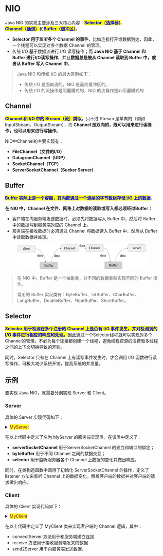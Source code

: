 # NIO

Java NIO 的实现主要涉及三大核心内容：<mark style="color:blue;">**Selector（选择器）**</mark>、<mark style="color:blue;">**Channel（通道）**</mark>和<mark style="color:blue;">**Buffer（缓冲区）**</mark>。

* **Selector 用于监听多个 Channel 的事件**，比如连接打开或数据到达，因此，一个线程可以实现对多个数据 Channel 的管理。
* 传统 I/O 基于数据流进行 I/O 读写操作；而 **Java NIO 基于 Channel 和 Buffer 进行I/O读写操作**，并且**数据总是被从 Channel 读取到 Buffer 中，或者从 Buffer 写入 Channel 中**。

> Java NIO 和传统 I/O 的最大区别如下：
>
> * 传统 I/O 是面向流的，NIO 是面向缓冲区的。
> * 传统 I/O 的流操作是阻塞模式的，NIO 的流操作是非阻塞模式的

## Channel

<mark style="color:blue;">**Channel 和 I/O 中的 Stream（流）类似**</mark>，只不过 Stream 是单向的（例如InputStream、OutputStream），而 **Channel 是双向的，既可以用来进行读操作，也可以用来进行写操作**。

NIO中Channel的主要实现有：

* **FileChannel（文件的I/O）**
* **DatagramChannel（UDP）**
* **SocketChannel（TCP）**
* **ServerSocketChannel（Socker Server）**

## Buffer

<mark style="color:blue;">**Buffer 实际上是一个容器，其内部通过一个连续的字节数组存储 I/O 上的数据**</mark>。

**在 NIO 中，Channel 在文件、网络上对数据的读取或写入都必须经过Buffer：**

* 客户端在向服务端发送数据时，必须先将数据写入 Buffer 中，然后将 Buffer 中的数据写到服务端对应的 Channel 上。
* 服务端在接收数据时必须通过 Channel 将数据读入 Buffer 中，然后从 Buffer 中读取数据并处理。

<figure><img src="../../.gitbook/assets/epub_27741217_21.jpg" alt=""><figcaption></figcaption></figure>

> 在 NIO 中，Buffer 是一个抽象类，对不同的数据类型实现不同的 Buffer 操作。
>
> 常用的 Buffer 实现类有：ByteBuffer、IntBuffer、CharBuffer、LongBuffer、DoubleBuffer、FloatBuffer、ShortBuffer。

## Selector

<mark style="color:blue;">**Selector 用于检测在多个注册的 Channel 上是否有 I/O 事件发生，并对检测到的 I/O 事件进行相应的响应和处理。**</mark>因此通过一个Selector线程就可以实现对多个Channel的管理，不必为每个连接都创建一个线程，避免线程资源的浪费和多线程之间的上下文切换导致的开销。

同时，Selector 只有在 Channel 上有读写事件发生时，才会调用 I/O 函数进行读写操作，可极大减少系统开销，提高系统的并发量。

## 示例

要实现 Java NIO，就需要分别实现 Server 和 Client。

### Server

具体的 Server 实现代码如下：

<details>

<summary><mark style="color:purple;">MyServer</mark></summary>

```java
public  class  MyServer  {
    private  int  size  =  1024;
    private  ServerSocketChannel  serverSocketChannel;
    private  ByteBuffer  byteBuffer;
    private  Selector  selector;
    private  int  remoteClientNum  =  0;
    public  MyServer(int  port)  {
      try  {
          //在构造函数中初始化Channel监听
          initChannel(port);
      }  catch  (IOException  e)  {
          e.printStackTrace();
          System.exit(-1);
      }
    }
    //Channel的初始化
    public  void  initChannel(int  port)  throws  IOException  {
      //打开Channel
      serverSocketChannel  =  ServerSocketChannel.open();
      //设置为非阻塞模式
      serverSocketChannel.configureBlocking(false);
      //绑定端口
      serverSocketChannel.bind(new  InetSocketAddress(port));
      System.out.println("listener  on  port:  "  +  port);
      //选择器的创建
      selector  =  Selector.open();
      //向选择器注册通道
      serverSocketChannel.register(selector,  SelectionKey.OP_ACCEPT);
      //分配缓冲区的大小
      byteBuffer  =  ByteBuffer.allocate(size);
    }
    //监听器，用于监听Channel上的数据变化
    private  void  listener()  throws  Exception  {
      while  (true)  {
          //返回的int值表示有多少个Channel处于就绪状态
          int  n  =  selector.select();
          if  (n  ==  0)  {
              continue;
          }
          //每个selector对应多个SelectionKey，每个SelectionKey对应一个Channel
          Iterator<SelectionKey>  iterator  =
                                    selector.selectedKeys().iterator();
          while  (iterator.hasNext())  {
              SelectionKey  key  =  iterator.next();
              //如果SelectionKey处于连接就绪状态，则开始接收客户端的连接
              if  (key.isAcceptable())  {
                //获取Channel
            ServerSocketChannel  server =  (ServerSocketChannel) key.channel();
                //Channel接收连接
                SocketChannel  channel  =  server.accept();
                //Channel注册
                registerChannel(selector,  channel,  SelectionKey.OP_READ);
                //远程客户端的连接数
                remoteClientNum++;
                System.out.println("online  client  num="+remoteClientNum);
                write(channel, "hello  client".getBytes());
              }
              //如果通道已经处于读就绪状态
              if  (key.isReadable())  {
                read(key);
              }
              iterator.remove();
          }
      }
    }
    private  void  read(SelectionKey  key)  throws  IOException  {
      SocketChannel  socketChannel  =  (SocketChannel)  key.channel();
      int  count;
      byteBuffer.clear();
      //从通道中读数据到缓冲区
      while  ((count  =  socketChannel.read(byteBuffer))  >  0)  {
          //byteBuffer写模式变为读模式
          byteBuffer.flip();
          while  (byteBuffer.hasRemaining())  {
              System.out.print((char)byteBuffer.get());
          }
          byteBuffer.clear();
      }
      if  (count  <  0)  {
          socketChannel.close();
      }
    }
    private  void  write(SocketChannel  channel, byte[]  writeData)  throws IOException  {
      byteBuffer.clear();
      byteBuffer.put(writeData);
      //byteBuffer从写模式变成读模式
      byteBuffer.flip();
      //将缓冲区的数据写入通道中
      channel.write(byteBuffer);
    }
    private  void  registerChannel(Selector  selector,  SocketChannel  channel, int  opRead)  throws  IOException  {
      if  (channel  ==  null)  {
          return;
      }
      channel.configureBlocking(false);
      channel.register(selector,  opRead);
    }
    public  static  void  main(String[]  args)  {
      try  {
          MyServer  myServer  =  new  MyServer(9999);
          myServer.listener();
      }  catch  (Exception  e)  {
          e.printStackTrace();
      }
    }


}

```

</details>

在以上代码中定义了名为 MyServer 的服务端实现类，在该类中定义了：

* **serverSocketChannel** 用于ServerSocketChannel 的建立和端口的绑定；
* **byteBuffer** 用于不同 Channel 之间的数据交互；
* **selector** 用于监听服务器各个 Channel 上数据的变化并做出响应。

同时，在类构造函数中调用了初始化 ServerSocketChannel 的操作，定义了 listener 方法来监听 Channel 上的数据变化，解析客户端的数据并对客户端的请求做出响应。

### Client

具体的 Client 实现代码如下：

<details>

<summary><mark style="color:purple;">MyClient</mark></summary>

```java
public  class  MyClient  {
    private  int  size  =  1024;
    private  ByteBuffer  byteBuffer;
    private  SocketChannel  socketChannel;
    public  void  connectServer()  throws  IOException  {
      socketChannel  =  socketChannel.open();
      socketChannel.connect(new  InetSocketAddress("127.0.0.1",  9999));
      socketChannel.configureBlocking(false);
      byteBuffer  =  ByteBuffer.allocate(size);
      receive();
    }
    private  void  receive()  throws  IOException  {
      while  (true)  {
          byteBuffer.clear();
          int  count;
          //如果没有数据可读，则read方法一直阻塞，直到读取到新的数据
          while  ((count  =  socketChannel.read(byteBuffer))  >  0)  {
              byteBuffer.flip();
              while  (byteBuffer.hasRemaining())  {
                  System.out.print((char)byteBuffer.get());
              }
              send2Server("say  hi".getBytes());
              byteBuffer.clear();
          }
      }
    }
    private  void  send2Server(byte[]  bytes)  throws  IOException  {
      byteBuffer.clear();
      byteBuffer.put(bytes);
      byteBuffer.flip();
      socketChannel.write(byteBuffer);
    }
    public  static  void  main(String[]  args)  throws  IOException  {
      new  MyClient().connectServer();
    }
}

```

</details>

在以上代码中定义了 MyClient 类来实现客户端的 Channel 逻辑，其中：

* connectServer 方法用于和服务端建立连接
* receive 方法用于接收服务端发来的数据
* send2Server 用于向服务端发送数据。

